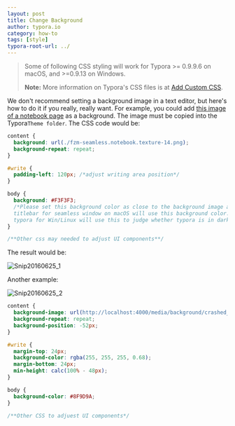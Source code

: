 ```yaml
---
layout: post
title: Change Background
author: typora.io
category: how-to
tags: [style]
typora-root-url: ../
---
```


> Some of following CSS styling will work for Typora >= 0.9.9.6 on macOS, and >=0.9.13 on Windows.
>
> **Note:** More information on Typora's CSS files is at [Add Custom CSS]().

We don't recommend setting a background image in a text editor, but here's how to do it if you really, really want. For example, you could add [this image of a notebook page](http://www.fuzzimo.com/free-seamless-textures-notebook-papers/) as a background. The image must be copied into the Typora`Theme folder`. The CSS code would be:

```css
content {
  background: url(./fzm-seamless.notebook.texture-14.png);
  background-repeat: repeat;
}

#write {
  padding-left: 120px; /*adjust writing area position*/
}

body {
  background: #F3F3F3; 
  /*Please set this background color as close to the background image as possible.
  titlebar for seamless window on macOS will use this background color. 
  typora for Win/Linux will use this to judge whether typora is in dark mode or light mode*/
}

/**Other css may needed to adjust UI components**/
```

The result would be:

 ![Snip20160625_1](/media/background/Snip20160625_1.png)

Another example:

![Snip20160625_2](/media/background/Snip20160625_2.png)

```css
content {
  background-image: url(http://localhost:4000/media/background/crashed_ship_by_hiddenvortexdesigns-da57nk8.jpg);
  background-repeat: repeat;
  background-position: -52px;
}

#write {
  margin-top: 24px;
  background-color: rgba(255, 255, 255, 0.68);
  margin-bottom: 24px;
  min-height: calc(100% - 48px);
}

body {
  background-color: #8F9D9A;
}

/**Other CSS to adjuest UI components*/
```

